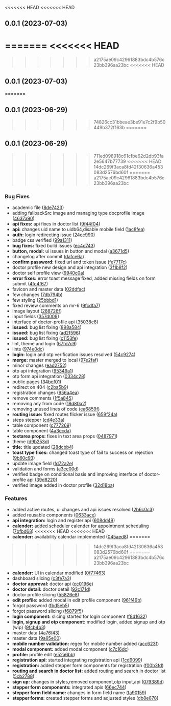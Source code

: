 <<<<<<< HEAD
<<<<<<< HEAD
## 0.0.1 (2023-07-03)
=======
<<<<<<< HEAD
=======
>>>>>>> a2175ae09c42961883bdc4b576c23bb396aa23bc
<<<<<<< HEAD
## 0.0.1 (2023-07-03)
=======
## 0.0.1 (2023-06-29)
>>>>>>> 74826cc31bbeae3be91e7c2f9b50449b372f163b
=======
## 0.0.1 (2023-06-29)
>>>>>>> 711ed098918c61cfbe62d2db93fa2e5647b77739
<<<<<<< HEAD
>>>>>>> 14dc269f3aca8fd42f30636a453083d2576bd60f
=======
>>>>>>> a2175ae09c42961883bdc4b576c23bb396aa23bc


### Bug Fixes

* academic file ([8de7423](https://gitlab.com/r2850/nepmeds/commit/8de742336d82e12055d40b204f8e6b743c802715))
* adding fallbackSrc image and managing type docprofile image ([4637a90](https://gitlab.com/r2850/nepmeds/commit/4637a90d919b66058291d2a8ed94fde491df39ef))
* **api fixes:** api fixes in doctor list ([9f44f04](https://gitlab.com/r2850/nepmeds/commit/9f44f04d8adbb4ac4a3224c4ab7a54b1fc581024))
* **api:** changes uid name to uidb64,disable mobile field ([1ac8fea](https://gitlab.com/r2850/nepmeds/commit/1ac8feaa31af7aa0572a0800cee7373d84392b5f))
* **auth:** login redirecting issue ([24cc990](https://gitlab.com/r2850/nepmeds/commit/24cc990426a6ace563e56c208c12c066d1720515))
* badge css verified ([99a1311](https://gitlab.com/r2850/nepmeds/commit/99a131102367fcca67aaf0c07e9da39fd178c25e))
* **bug fixes:** fixed build issues ([ec4d743](https://gitlab.com/r2850/nepmeds/commit/ec4d7438ca0e887bd4d3a6f48f6c919bfc155c65))
* **button, modal:** ui issues in button and modal ([a3671d5](https://gitlab.com/r2850/nepmeds/commit/a3671d5d8fc9f21a0bb35794be2a6f643fe3003a))
* changelog after commit ([dafce6a](https://gitlab.com/r2850/nepmeds/commit/dafce6a52a07331497442df7d5599afe3a23ed29))
* **confirm password:** fixed url and token issue ([fe7717c](https://gitlab.com/r2850/nepmeds/commit/fe7717c0feb01b8f652f402a2ac5dae25c985c24))
* doctor profile new design and api integration ([3f1b8f2](https://gitlab.com/r2850/nepmeds/commit/3f1b8f231993cc068549ad4d482d87e7964d2d99))
* doctor self profile view ([9940c0a](https://gitlab.com/r2850/nepmeds/commit/9940c0a79442822b352f0c020be153ad367d142d))
* **error fixes:** error toast message fixed, added missing fields on form submit ([4fc4f67](https://gitlab.com/r2850/nepmeds/commit/4fc4f674adc59688d5c1a6ffd0e9d0249b7166a6))
* favicon and master data ([02ddfac](https://gitlab.com/r2850/nepmeds/commit/02ddfac19bd8e0b3a83eaf4591754b3cd3ea2a82))
* few changes ([7db794b](https://gitlab.com/r2850/nepmeds/commit/7db794bdb01b6f3392597d44823539d67e1cab4e))
* few styling ([25bbbd1](https://gitlab.com/r2850/nepmeds/commit/25bbbd174b41bdb92a600cec2e80d2fd383ccf8b))
* fixed review comments on mr-6 ([9fcdfa7](https://gitlab.com/r2850/nepmeds/commit/9fcdfa7b8e0aef6d0723ca8928aab35aa7675bbb))
* image layout ([288726f](https://gitlab.com/r2850/nepmeds/commit/288726f426bd5c2f393d04fef3cfdd811731c3e9))
* input fields ([357d009](https://gitlab.com/r2850/nepmeds/commit/357d00981cec4a43262cddbef6d8a0de399f449d))
* interface of doctor-profile api ([35038c8](https://gitlab.com/r2850/nepmeds/commit/35038c89bcbf65bebfe3f0b3d8d649485977bcbd))
* **issued:** bug list fixing ([898a584](https://gitlab.com/r2850/nepmeds/commit/898a584471df4c576c8eaf4f2ffa70a46b43a94e))
* **issued:** bug list fixing ([ad2f596](https://gitlab.com/r2850/nepmeds/commit/ad2f5961d266abdf3e98018cbe73ef59ac2ac9fa))
* **issued:** bug list fixing ([c1153fe](https://gitlab.com/r2850/nepmeds/commit/c1153fe0f5906dbba96092d73bd2033ddbb3686f))
* lint, theme and login ([67fd7c9](https://gitlab.com/r2850/nepmeds/commit/67fd7c9d581099e7ab85211cbdcbc2ef7ec05e8e))
* lints ([974e0dc](https://gitlab.com/r2850/nepmeds/commit/974e0dc65dfe81362677385fc4a4f8208cc378d1))
* **login:** login and otp verification issues resolved ([54c9274](https://gitlab.com/r2850/nepmeds/commit/54c9274913e159d22bb62304b3750e0a4a3fb5ba))
* **merge:** master merged to local ([97e2faf](https://gitlab.com/r2850/nepmeds/commit/97e2faf3ecddb058b9641373c5a8ccbc9d1044b6))
* minor changes ([ead2752](https://gitlab.com/r2850/nepmeds/commit/ead275217351fd4126a1b29c7a08de9a759b686f))
* otp api integration ([95349a1](https://gitlab.com/r2850/nepmeds/commit/95349a1690d1ac9d8e16e8e0e7790b4e8cf9a3f5))
* otp form api integration ([0334c28](https://gitlab.com/r2850/nepmeds/commit/0334c28fae96d5b88e43df4f4ecd203072c48a54))
* public pages ([34bef01](https://gitlab.com/r2850/nepmeds/commit/34bef0196ddaae21961f2776ad4f07d55fd3ab07))
* redirect on 404 ([c2ba5b9](https://gitlab.com/r2850/nepmeds/commit/c2ba5b999ab015f2c55bf3e1e6f7bf620a43714c))
* registration changes ([956a4ea](https://gitlab.com/r2850/nepmeds/commit/956a4ea181b93b5f624e4995204ce317d8623b34))
* remove comments ([1f5a845](https://gitlab.com/r2850/nepmeds/commit/1f5a845a91926aa9c35d0de950774c46e28475a5))
* removing any from code ([18d80a2](https://gitlab.com/r2850/nepmeds/commit/18d80a24debb5d5ae0d50464f866392e2d5fc8ca))
* removing unused lines of code ([ea6859f](https://gitlab.com/r2850/nepmeds/commit/ea6859fbfdc837aaf928c04ae8914c80575b7fc4))
* **routing issue:** fixed routes flicker issue ([659f24a](https://gitlab.com/r2850/nepmeds/commit/659f24ac935317c76b666635383a8b1775769666))
* steps stepper ([cd4e33a](https://gitlab.com/r2850/nepmeds/commit/cd4e33a54c48e7abe5d35dd2afea85c35034d069))
* table component ([c777269](https://gitlab.com/r2850/nepmeds/commit/c777269365e89a98714f8cf3cfe84a2c7197d5f9))
* table component ([4a3ecda](https://gitlab.com/r2850/nepmeds/commit/4a3ecda5a8f95bc40ac43e58e3a0094605baf7e6))
* **textarea props:** fixes in text area props ([0487971](https://gitlab.com/r2850/nepmeds/commit/0487971d5970bd9eeedb4971aff173f29aa9a41d))
* theme ([d9b253d](https://gitlab.com/r2850/nepmeds/commit/d9b253dd52ac704173087328aaa3a2476492b641))
* **title:** title updated ([28dcbb4](https://gitlab.com/r2850/nepmeds/commit/28dcbb4aef9fcca698e4102f4b786b77c2599f2b))
* **toast type fixes:** changed toast type of fail to success on rejection ([9b60c93](https://gitlab.com/r2850/nepmeds/commit/9b60c93a43ba60c04a2ea9bc08cd54f15c6f62ca))
* update image field ([fd72a2e](https://gitlab.com/r2850/nepmeds/commit/fd72a2e3f9e9cf2aeb637b419ea38f5752977e20))
* validation and forms ([a3ce00d](https://gitlab.com/r2850/nepmeds/commit/a3ce00d9a27d3203b98b8f6b15e6ad074192e5f3))
* verified badge on conditional basis and improving interface of doctor-profile api ([39d8220](https://gitlab.com/r2850/nepmeds/commit/39d82203c61337347880bb8c1a5ba1ccb870be51))
* verified image added in doctor profile ([32d18ba](https://gitlab.com/r2850/nepmeds/commit/32d18bac441ca217fc1879d01260cf21a84eb941))


### Features

* added active routes, ui changes and api issues resolved ([2b6c0c3](https://gitlab.com/r2850/nepmeds/commit/2b6c0c381e3750a8b589e0995e9de4dec9ccc75a))
* added reusable components ([0633ace](https://gitlab.com/r2850/nepmeds/commit/0633aceab1ac71fd12839eca78b7899a4eed6cbb))
* **api integration:** login and register api ([608dd49](https://gitlab.com/r2850/nepmeds/commit/608dd49be124a81e3207a2616213454c6d16e142))
* **calender:** added scheduler calender for appointment scheduling ([7bfbd68](https://gitlab.com/r2850/nepmeds/commit/7bfbd6861b69157b989b09261e05f234d8d0a57a))
<<<<<<< HEAD
<<<<<<< HEAD
* **calender:** availability calendar implemented ([045aed8](https://gitlab.com/r2850/nepmeds/commit/045aed8026668a91018e980a23e038934fe1b119))
=======
>>>>>>> 14dc269f3aca8fd42f30636a453083d2576bd60f
=======
>>>>>>> a2175ae09c42961883bdc4b576c23bb396aa23bc
* **calender:** UI in calendar modified ([0f77463](https://gitlab.com/r2850/nepmeds/commit/0f774636aa25cc1ae2cd2d87be71036f88d9449d))
* dashboard slicing ([c3fe7a3](https://gitlab.com/r2850/nepmeds/commit/c3fe7a33a971c94544a97cec49d8b6814692ecfa))
* **doctor approval:** doctor api ([cc0196e](https://gitlab.com/r2850/nepmeds/commit/cc0196e5d173c45bafdff7af173e1627b142342b))
* **doctor detail:** doctor detail ([92c171d](https://gitlab.com/r2850/nepmeds/commit/92c171d6f4e83aa9139872850b4e20ca764ffb24))
* doctor profile slicing ([55826e8](https://gitlab.com/r2850/nepmeds/commit/55826e8bc4d0798c74960a23c912611a1d7c34f8))
* **edit profile:** added modal in edit profile component ([961f49b](https://gitlab.com/r2850/nepmeds/commit/961f49bdc5103b65d0281c63ddb1afeecfcd71ff))
* forgot password ([fbd5eb5](https://gitlab.com/r2850/nepmeds/commit/fbd5eb54d18db3db41b40876e8416b7594fa0f72))
* forgot password slicing ([f6879f5](https://gitlab.com/r2850/nepmeds/commit/f6879f5ced3d03c386a2a53547a63d835a63bab4))
* **login component:** slicing started for login component ([f8d1632](https://gitlab.com/r2850/nepmeds/commit/f8d163273265dc1dada652904f7cf85a60c8c16e))
* **login, signup and otp component:** modified login, added signup and otp (wip) ([9fcb4b3](https://gitlab.com/r2850/nepmeds/commit/9fcb4b32b0c646f71ab088749a63b887740c16f3))
* master data ([4a76f43](https://gitlab.com/r2850/nepmeds/commit/4a76f43b2c29144c0ce55322f9c9999163c982c2))
* master data ([9a65e00](https://gitlab.com/r2850/nepmeds/commit/9a65e00258290f254ba1d4753f1c4d3b63d6f7b8))
* **mobile number validation:** regex for mobile number added ([acc623f](https://gitlab.com/r2850/nepmeds/commit/acc623f68fe11df7eec3c717edf920e633ed12ab))
* **modal component:** added modal component ([c7c16dc](https://gitlab.com/r2850/nepmeds/commit/c7c16dc8ce4e9650dfa18cada9634f54cdbf10a0))
* **profile:** profile edit ([e52a6bb](https://gitlab.com/r2850/nepmeds/commit/e52a6bb66e839b02c1d48f1abe6dec5eeb0df133))
* **registration api:** started integrating registration api ([1cd9099](https://gitlab.com/r2850/nepmeds/commit/1cd90992ef00249a18fd598b1c6e632c1bdbadef))
* **registration:** added stepper form components for registration ([f00b3fd](https://gitlab.com/r2850/nepmeds/commit/f00b3fd93b4a8e41c082fef6d63ddca36699bd38))
* **routing and search in doctor list:** added routing and search in doctor list ([5cb2788](https://gitlab.com/r2850/nepmeds/commit/5cb2788c23b710dcd84a6f038758d9a082096023))
* **sign up:** changes in styles,removed component,otp input,api ([079389d](https://gitlab.com/r2850/nepmeds/commit/079389d3d93e597a0be7a35fb0a013cdb751aec7))
* **stepper form components:** integrated apis ([66ec744](https://gitlab.com/r2850/nepmeds/commit/66ec7445c7764139c7b500fe188570bd41b20a0d))
* **stepper form field name:** changes in form field name ([fa90159](https://gitlab.com/r2850/nepmeds/commit/fa90159f2e8de00e1ad1fcd7d797694d3126d34c))
* **stepper forms:** created stepper forms and adjusted styles ([db8e878](https://gitlab.com/r2850/nepmeds/commit/db8e87873ff7993fdcf27f2bb2052e1f25b9f253))



